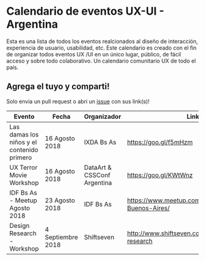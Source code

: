 # Calendario de eventos UX-UI - Argentina

Esta es una lista de todos los eventos realcionados al diseño de interacción, experiencia de usuario, usabilidad, etc. Este calendario es creado con el fin de organizar todos eventos UX /UI en un único lugar, público, de fácil acceso y sobre todo colaborativo. Un calendario comunitario UX de todo el país. 

## Agrega el tuyo y comparti!
Solo envia un pull request o abri un [issue](https://github.com/sebadamore/calendario-ux/issues) con sus link(s)!

Evento              | Fecha | Organizador | Link |
------------------- | --------- | ------------ | ---- |
Las damas los niños y el contenido primero |  16 Agosto 2018   | IXDA Bs As | https://goo.gl/f5mHzm
UX Terror Movie Workshop | 16 Agosto 2018 | DataArt & CSSConf Argentina | https://goo.gl/KWtWnz
IDF Bs As - Meetup Agosto 2018 | 23 Agosto 2018 | IDF Bs As | https://www.meetup.com/es-ES/IDF-Buenos-Aires/
Design Research - Workshop |  4 Septiembre 2018   | Shiftseven | http://www.shiftseven.co/workshops/design-research
